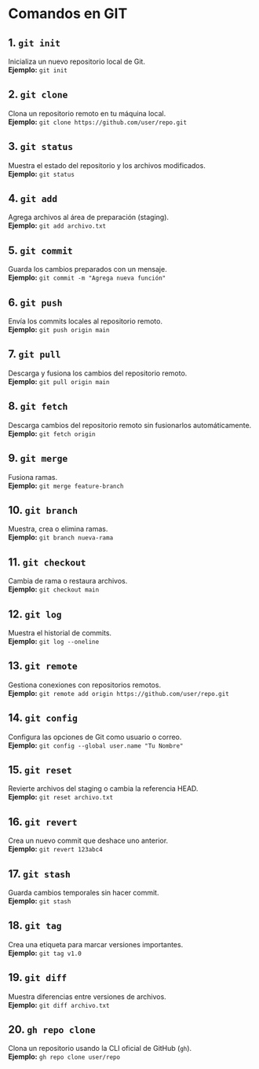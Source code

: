 # Comandos en GIT

## 1. `git init`
Inicializa un nuevo repositorio local de Git.  
**Ejemplo:** `git init`

## 2. `git clone`
Clona un repositorio remoto en tu máquina local.  
**Ejemplo:** `git clone https://github.com/user/repo.git`

## 3. `git status`
Muestra el estado del repositorio y los archivos modificados.  
**Ejemplo:** `git status`

## 4. `git add`
Agrega archivos al área de preparación (staging).  
**Ejemplo:** `git add archivo.txt`

## 5. `git commit`
Guarda los cambios preparados con un mensaje.  
**Ejemplo:** `git commit -m "Agrega nueva función"`

## 6. `git push`
Envía los commits locales al repositorio remoto.  
**Ejemplo:** `git push origin main`

## 7. `git pull`
Descarga y fusiona los cambios del repositorio remoto.  
**Ejemplo:** `git pull origin main`

## 8. `git fetch`
Descarga cambios del repositorio remoto sin fusionarlos automáticamente.  
**Ejemplo:** `git fetch origin`

## 9. `git merge`
Fusiona ramas.  
**Ejemplo:** `git merge feature-branch`

## 10. `git branch`
Muestra, crea o elimina ramas.  
**Ejemplo:** `git branch nueva-rama`

## 11. `git checkout`
Cambia de rama o restaura archivos.  
**Ejemplo:** `git checkout main`

## 12. `git log`
Muestra el historial de commits.  
**Ejemplo:** `git log --oneline`

## 13. `git remote`
Gestiona conexiones con repositorios remotos.  
**Ejemplo:** `git remote add origin https://github.com/user/repo.git`

## 14. `git config`
Configura las opciones de Git como usuario o correo.  
**Ejemplo:** `git config --global user.name "Tu Nombre"`

## 15. `git reset`
Revierte archivos del staging o cambia la referencia HEAD.  
**Ejemplo:** `git reset archivo.txt`

## 16. `git revert`
Crea un nuevo commit que deshace uno anterior.  
**Ejemplo:** `git revert 123abc4`

## 17. `git stash`
Guarda cambios temporales sin hacer commit.  
**Ejemplo:** `git stash`

## 18. `git tag`
Crea una etiqueta para marcar versiones importantes.  
**Ejemplo:** `git tag v1.0`

## 19. `git diff`
Muestra diferencias entre versiones de archivos.  
**Ejemplo:** `git diff archivo.txt`

## 20. `gh repo clone`
Clona un repositorio usando la CLI oficial de GitHub (`gh`).  
**Ejemplo:** `gh repo clone user/repo`
